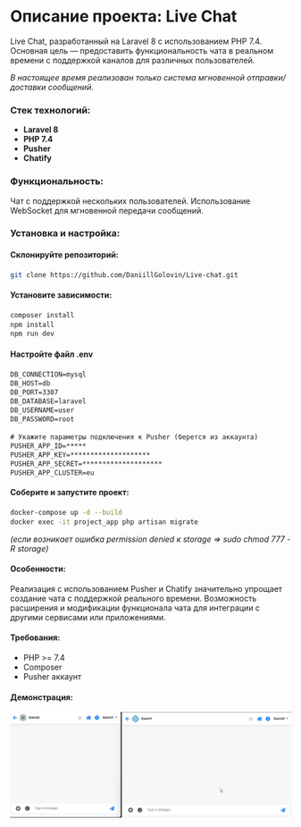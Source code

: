 # Описание проекта: Live Chat
Live Chat, разработанный на Laravel 8 с использованием PHP 7.4. Основная цель — предоставить функциональность чата в реальном времени с поддержкой каналов для различных пользователей. 

_В настоящее время реализован только система мгновенной отправки/доставки сообщений._

### Стек технологий:
- **Laravel 8**
- **PHP 7.4**
- **Pusher**
- **Chatify** 

### Функциональность:
Чат с поддержкой нескольких пользователей.
Использование WebSocket для мгновенной передачи сообщений.

### Установка и настройка:
#### Склонируйте репозиторий:

```bash
git clone https://github.com/DaniillGolovin/Live-chat.git
```

#### Установите зависимости:

```bash
composer install
npm install
npm run dev
```

#### Настройте файл .env

```dotenv
DB_CONNECTION=mysql
DB_HOST=db
DB_PORT=3307
DB_DATABASE=laravel
DB_USERNAME=user
DB_PASSWORD=root

# Укажите параметры подключения к Pusher (берется из аккаунта)
PUSHER_APP_ID=*****
PUSHER_APP_KEY=********************
PUSHER_APP_SECRET=********************
PUSHER_APP_CLUSTER=eu
```

#### Соберите и запустите проект:

```bash
docker-compose up -d --build
docker exec -it project_app php artisan migrate
```

_(если возникает ошибка permission denied к storage => sudo chmod 777 -R storage)_

#### Особенности:
Реализация с использованием Pusher и Chatify значительно упрощает создание чата с поддержкой реального времени.
Возможность расширения и модификации функционала чата для интеграции с другими сервисами или приложениями.

#### Требования:
- PHP >= 7.4
- Composer
- Pusher аккаунт

#### Демонстрация:
![demonstration](resources/gif/demonstration.gif)
